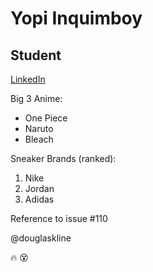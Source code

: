 Yopi Inquimboy
===
## Student
[LinkedIn](https://www.linkedin.com/in/iofiel-inquimboy-6a8300207/)

Big 3 Anime:
* One Piece
* Naruto
* Bleach

Sneaker Brands (ranked):
1. Nike
2. Jordan
3. Adidas

Reference to issue #110

@douglaskline

:fire: :dizzy_face:
